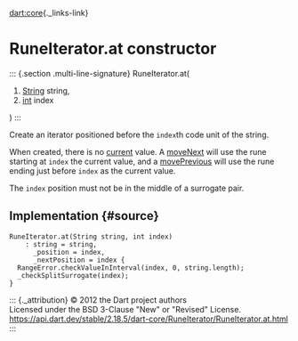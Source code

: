 [dart:core](../../dart-core/dart-core-library){._links-link}

RuneIterator.at constructor
===========================

::: {.section .multi-line-signature}
RuneIterator.at(

1.  [String](../string-class) string,
2.  [int](../int-class) index

)
:::

Create an iterator positioned before the `index`th code unit of the
string.

When created, there is no [current](current) value. A
[moveNext](movenext) will use the rune starting at `index` the current
value, and a [movePrevious](moveprevious) will use the rune ending just
before `index` as the current value.

The `index` position must not be in the middle of a surrogate pair.

Implementation {#source}
--------------

``` {.language-dart data-language="dart"}
RuneIterator.at(String string, int index)
    : string = string,
      _position = index,
      _nextPosition = index {
  RangeError.checkValueInInterval(index, 0, string.length);
  _checkSplitSurrogate(index);
}
```

::: {._attribution}
© 2012 the Dart project authors\
Licensed under the BSD 3-Clause \"New\" or \"Revised\" License.\
<https://api.dart.dev/stable/2.18.5/dart-core/RuneIterator/RuneIterator.at.html>
:::
